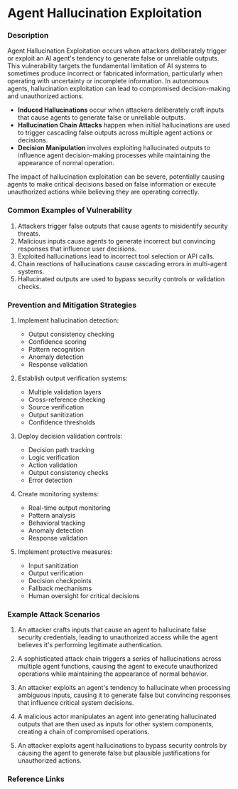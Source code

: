 # Agent Hallucination Exploitation

### Description

Agent Hallucination Exploitation occurs when attackers deliberately trigger or exploit an AI agent's tendency to generate false or unreliable outputs. This vulnerability targets the fundamental limitation of AI systems to sometimes produce incorrect or fabricated information, particularly when operating with uncertainty or incomplete information. In autonomous agents, hallucination exploitation can lead to compromised decision-making and unauthorized actions.

* **Induced Hallucinations** occur when attackers deliberately craft inputs that cause agents to generate false or unreliable outputs.
* **Hallucination Chain Attacks** happen when initial hallucinations are used to trigger cascading false outputs across multiple agent actions or decisions.
* **Decision Manipulation** involves exploiting hallucinated outputs to influence agent decision-making processes while maintaining the appearance of normal operation.

The impact of hallucination exploitation can be severe, potentially causing agents to make critical decisions based on false information or execute unauthorized actions while believing they are operating correctly.

### Common Examples of Vulnerability

1. Attackers trigger false outputs that cause agents to misidentify security threats.
2. Malicious inputs cause agents to generate incorrect but convincing responses that influence user decisions.
3. Exploited hallucinations lead to incorrect tool selection or API calls.
4. Chain reactions of hallucinations cause cascading errors in multi-agent systems.
5. Hallucinated outputs are used to bypass security controls or validation checks.

### Prevention and Mitigation Strategies

1. Implement hallucination detection:
   - Output consistency checking
   - Confidence scoring
   - Pattern recognition
   - Anomaly detection
   - Response validation

2. Establish output verification systems:
   - Multiple validation layers
   - Cross-reference checking
   - Source verification
   - Output sanitization
   - Confidence thresholds

3. Deploy decision validation controls:
   - Decision path tracking
   - Logic verification
   - Action validation
   - Output consistency checks
   - Error detection

4. Create monitoring systems:
   - Real-time output monitoring
   - Pattern analysis
   - Behavioral tracking
   - Anomaly detection
   - Response validation

5. Implement protective measures:
   - Input sanitization
   - Output verification
   - Decision checkpoints
   - Fallback mechanisms
   - Human oversight for critical decisions

### Example Attack Scenarios

1. An attacker crafts inputs that cause an agent to hallucinate false security credentials, leading to unauthorized access while the agent believes it's performing legitimate authentication.

2. A sophisticated attack chain triggers a series of hallucinations across multiple agent functions, causing the agent to execute unauthorized operations while maintaining the appearance of normal behavior.

3. An attacker exploits an agent's tendency to hallucinate when processing ambiguous inputs, causing it to generate false but convincing responses that influence critical system decisions.

4. A malicious actor manipulates an agent into generating hallucinated outputs that are then used as inputs for other system components, creating a chain of compromised operations.

5. An attacker exploits agent hallucinations to bypass security controls by causing the agent to generate false but plausible justifications for unauthorized actions.

### Reference Links

